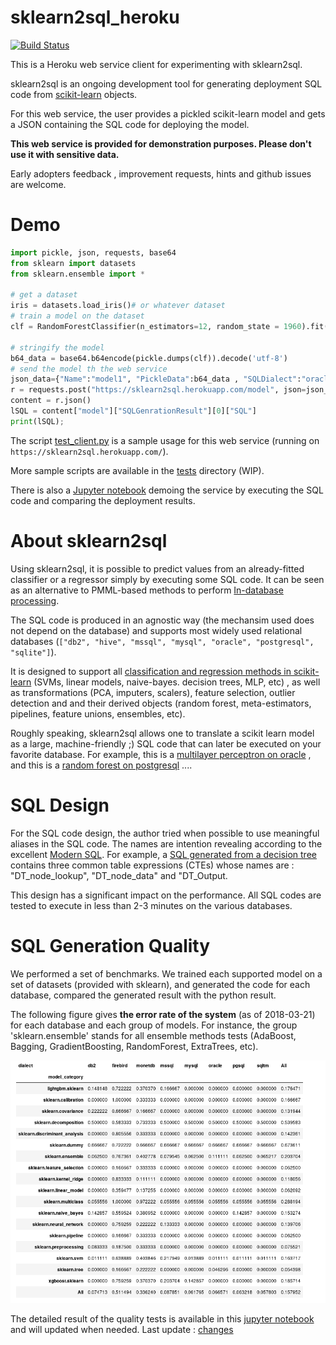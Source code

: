 # sklearn2sql_heroku


[![Build Status](https://travis-ci.org/antoinecarme/sklearn2sql_heroku.svg?branch=master)](https://travis-ci.org/antoinecarme/sklearn2sql_heroku)

This is a Heroku web service client for experimenting with sklearn2sql.

sklearn2sql is an ongoing development tool for generating deployment SQL code from [scikit-learn](http://scikit-learn.org/) objects.

For this web service, the user provides a pickled scikit-learn model and gets a JSON containing the SQL code for deploying the model.

**This web service is provided for demonstration purposes. Please don't use it with sensitive data.**

Early adopters feedback , improvement requests, hints and github issues are welcome.

# Demo

```Python
import pickle, json, requests, base64
from sklearn import datasets 
from sklearn.ensemble import *

# get a dataset 
iris = datasets.load_iris()# or whatever dataset
# train a model on the dataset
clf = RandomForestClassifier(n_estimators=12, random_state = 1960).fit(iris.data, iris.target)

# stringify the model
b64_data = base64.b64encode(pickle.dumps(clf)).decode('utf-8')
# send the model th the web service
json_data={"Name":"model1", "PickleData":b64_data , "SQLDialect":"oracle"}
r = requests.post("https://sklearn2sql.herokuapp.com/model", json=json_data)
content = r.json()
lSQL = content["model"]["SQLGenrationResult"][0]["SQL"]
print(lSQL);
```

The script [test_client.py](test_client.py) is a sample usage for this web service (running on `https://sklearn2sql.herokuapp.com/`). 

More sample scripts are available in the [tests](tests) directory (WIP).

There is also a [Jupyter notebook](docs/WebService-MLP_Deploy.ipynb) demoing the service by executing the SQL code and comparing the deployment results.

# About sklearn2sql

Using sklearn2sql, it is possible to predict values from an already-fitted classifier or a regressor simply by executing some SQL code. It can be seen as an alternative to PMML-based methods to perform [In-database processing](https://en.wikipedia.org/wiki/In-database_processing).

The SQL code is produced in an agnostic way (the mechansim used does not depend on the database) and supports most widely used relational databases (`["db2", "hive", "mssql", "mysql", "oracle", "postgresql", "sqlite"]`). 

It is designed to support all [classification and regression methods in scikit-learn](http://scikit-learn.org/stable/modules/classes.html) (SVMs, linear models, naive-bayes. decision trees, MLP, etc) , as well as transformations (PCA, imputers, scalers), feature selection, outlier detection and  and their derived objects (random forest, meta-estimators, pipelines, feature unions, ensembles,  etc). 

Roughly speaking, sklearn2sql allows one to translate a scikit learn model as a large, machine-friendly ;) SQL code that can later be executed on your favorite database.  For example, this is a [multilayer perceptron on oracle](https://github.com/antoinecarme/sklearn2sql-demo/blob/master/sample_outputs_round_8/MLPClassifier/BreastCancer/oracle/demo2_MLPClassifier_oracle.sql) , and this is a [random forest on postgresql](https://github.com/antoinecarme/sklearn2sql-demo/blob/master/sample_outputs_round_8/RandomForestClassifier/FourClass_100/pgsql/demo2_RandomForestClassifier_pgsql.sql) .... 


# SQL Design


For the SQL code design, the author tried when possible to use meaningful aliases in the SQL code. The names are intention revealing according to the excellent [Modern SQL](http://modern-sql.com/use-case/literate-sql). For example, a [SQL generated from a decision tree](https://github.com/antoinecarme/sklearn2sql-demo/blob/master/sample_outputs_tuning_round_1/DecisionTreeClassifier/iris/pgsql/demo2_DecisionTreeClassifier_pgsql.sql) contains three common table expressions (CTEs) whose names are : "DT_node_lookup", "DT_node_data" and "DT_Output. 

This design has  a significant impact on the performance. All SQL codes are tested to execute in less than 2-3 minutes on the various databases.

# SQL Generation Quality 

We performed a set of benchmarks. We trained each supported model on a set of datasets (provided with sklearn), and generated the code for each database, compared the generated result with the python result.

The following figure gives **the error rate of the system** (as of 2018-03-21) for each database and each group of models. For instance, the group 'sklearn.ensemble' stands for all ensemble methods tests (AdaBoost, Bagging, GradientBoosting, RandomForest, ExtraTrees, etc).


![sample quality report](Quality/sklearn2sql_quality.png)

The detailed result of the quality tests is available in this [jupyter notebook](Quality/extensive_tests-debrief.ipynb) and will updated when needed. Last update : [changes](https://github.com/antoinecarme/sklearn2sql_heroku/commit/cf38f9da9000fa260cd8c684ad143a6e34852a5f#diff-afe4f3ba8d4cc68b5003ab9a4c0ac616)

